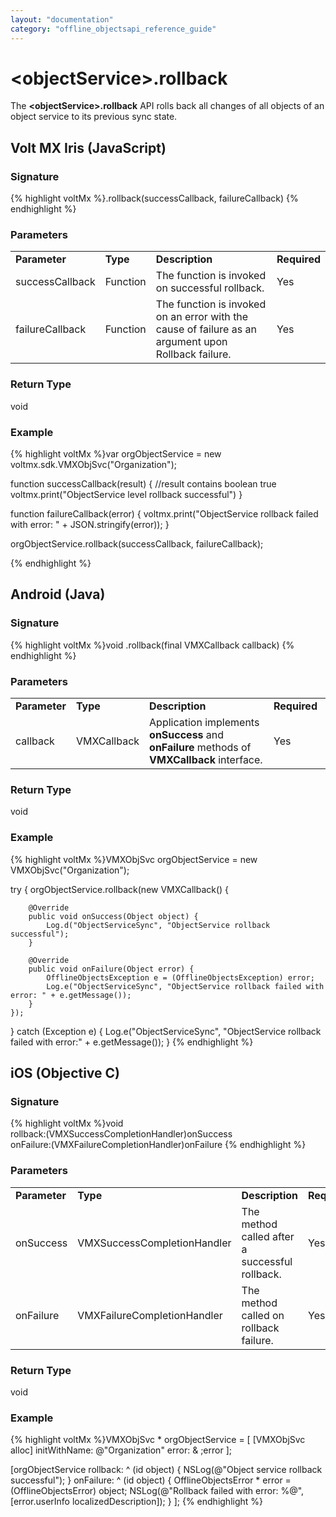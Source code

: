 ```yaml
---
layout: "documentation"
category: "offline_objectsapi_reference_guide"
---
```


# \<objectService\>.rollback

The **\<objectService\>.rollback** API rolls back all changes of all objects of an object service to its previous sync state.

## Volt MX Iris (JavaScript)

### Signature

{% highlight voltMx %}<VMXObjSvc>.rollback(successCallback, failureCallback)
{% endhighlight %}

### Parameters

<table style="margin-left: 0;margin-right: auto;mc-table-style: url('Resources/TableStyles/Basic.css');" class="TableStyle-Basic" cellspacing="0"><colgroup><col class="TableStyle-Basic-Column-Column1"> <col class="TableStyle-Basic-Column-Column1"> <col class="TableStyle-Basic-Column-Column1" style="width: 303px;"> <col class="TableStyle-Basic-Column-Column1"></colgroup><tbody><tr class="TableStyle-Basic-Body-Body1"><td style="font-weight: bold;" class="TableStyle-Basic-BodyE-Column1-Body1">Parameter</td><td class="TableStyle-Basic-BodyE-Column1-Body1" style="font-weight: bold;">Type</td><td style="font-weight: bold;" class="TableStyle-Basic-BodyE-Column1-Body1">Description</td><td class="TableStyle-Basic-BodyD-Column1-Body1" style="font-weight: bold;">Required</td></tr><tr class="TableStyle-Basic-Body-Body1"><td class="TableStyle-Basic-BodyE-Column1-Body1">successCallback</td><td class="TableStyle-Basic-BodyE-Column1-Body1">Function</td><td class="TableStyle-Basic-BodyE-Column1-Body1">The function is invoked on successful rollback.</td><td class="TableStyle-Basic-BodyD-Column1-Body1">Yes</td></tr><tr class="TableStyle-Basic-Body-Body1"><td class="TableStyle-Basic-BodyB-Column1-Body1">failureCallback</td><td class="TableStyle-Basic-BodyB-Column1-Body1">Function</td><td class="TableStyle-Basic-BodyB-Column1-Body1">The function is invoked on an error with the cause of failure as an argument upon Rollback failure.</td><td class="TableStyle-Basic-BodyA-Column1-Body1">Yes</td></tr></tbody></table>

### Return Type

void

### Example

{% highlight voltMx %}var orgObjectService = new voltmx.sdk.VMXObjSvc("Organization");

function successCallback(result) {
//result contains boolean true
voltmx.print("ObjectService level rollback successful")
}

function failureCallback(error) {
voltmx.print("ObjectService rollback failed with error: " + JSON.stringify(error));
}

orgObjectService.rollback(successCallback, failureCallback);

{% endhighlight %}

## Android (Java)

### Signature

{% highlight voltMx %}void <VMXObjSvc>.rollback(final VMXCallback callback)
{% endhighlight %}

### Parameters

<table style="margin-left: 0;margin-right: auto;mc-table-style: url('Resources/TableStyles/Basic.css');" class="TableStyle-Basic" cellspacing="0"><colgroup><col class="TableStyle-Basic-Column-Column1"> <col class="TableStyle-Basic-Column-Column1"> <col class="TableStyle-Basic-Column-Column1"> <col class="TableStyle-Basic-Column-Column1" style="width: 91px;"></colgroup><tbody><tr class="TableStyle-Basic-Body-Body1"><td style="font-weight: bold;" class="TableStyle-Basic-BodyE-Column1-Body1">Parameter</td><td class="TableStyle-Basic-BodyE-Column1-Body1" style="font-weight: bold;">Type</td><td style="font-weight: bold;" class="TableStyle-Basic-BodyE-Column1-Body1">Description</td><td class="TableStyle-Basic-BodyD-Column1-Body1" style="font-weight: bold;">Required</td></tr><tr class="TableStyle-Basic-Body-Body1"><td class="TableStyle-Basic-BodyB-Column1-Body1">callback</td><td class="TableStyle-Basic-BodyB-Column1-Body1">VMXCallback</td><td class="TableStyle-Basic-BodyB-Column1-Body1">Application implements <b>onSuccess</b> and <b>onFailure</b> methods of <b>VMXCallback</b> interface.</td><td class="TableStyle-Basic-BodyA-Column1-Body1">Yes</td></tr></tbody></table>

### Return Type

void

### Example

{% highlight voltMx %}VMXObjSvc orgObjectService = new VMXObjSvc("Organization");

try {
orgObjectService.rollback(new VMXCallback() {

        @Override
        public void onSuccess(Object object) {
            Log.d("ObjectServiceSync", "ObjectService rollback successful");
        }

        @Override
        public void onFailure(Object error) {
            OfflineObjectsException e = (OfflineObjectsException) error;
            Log.e("ObjectServiceSync", "ObjectService rollback failed with error: " + e.getMessage());
        }
    });

} catch (Exception e) {
Log.e("ObjectServiceSync", "ObjectService rollback failed with error:" + e.getMessage());
}
{% endhighlight %}

## iOS (Objective C)

### Signature

{% highlight voltMx %}void <VMXObjSvc>  
rollback:(VMXSuccessCompletionHandler)onSuccess  
onFailure:(VMXFailureCompletionHandler)onFailure
{% endhighlight %}

### Parameters

<table style="margin-left: 0;margin-right: auto;mc-table-style: url('Resources/TableStyles/Basic.css');" class="TableStyle-Basic" cellspacing="0"><colgroup><col class="TableStyle-Basic-Column-Column1"> <col class="TableStyle-Basic-Column-Column1" style="width: 210px;"> <col class="TableStyle-Basic-Column-Column1"> <col class="TableStyle-Basic-Column-Column1"></colgroup><tbody><tr class="TableStyle-Basic-Body-Body1"><td style="font-weight: bold;" class="TableStyle-Basic-BodyE-Column1-Body1">Parameter</td><td class="TableStyle-Basic-BodyE-Column1-Body1" style="font-weight: bold;">Type</td><td style="font-weight: bold;" class="TableStyle-Basic-BodyE-Column1-Body1">Description</td><td class="TableStyle-Basic-BodyD-Column1-Body1" style="font-weight: bold;">Required</td></tr><tr class="TableStyle-Basic-Body-Body1"><td class="TableStyle-Basic-BodyE-Column1-Body1">onSuccess</td><td class="TableStyle-Basic-BodyE-Column1-Body1">VMXSuccessCompletionHandler</td><td class="TableStyle-Basic-BodyE-Column1-Body1">The method called after a successful rollback.</td><td class="TableStyle-Basic-BodyD-Column1-Body1">Yes</td></tr><tr class="TableStyle-Basic-Body-Body1"><td class="TableStyle-Basic-BodyB-Column1-Body1">onFailure</td><td class="TableStyle-Basic-BodyB-Column1-Body1">VMXFailureCompletionHandler</td><td class="TableStyle-Basic-BodyB-Column1-Body1">The method called on rollback failure.</td><td class="TableStyle-Basic-BodyA-Column1-Body1">Yes</td></tr></tbody></table>

### Return Type

void

### Example

{% highlight voltMx %}VMXObjSvc \* orgObjectService = [
[VMXObjSvc alloc] initWithName: @"Organization"
error: & ;error
];

[orgObjectService rollback: ^ (id object) {
NSLog(@"Object service rollback successful");
}
onFailure: ^ (id object) {
OfflineObjectsError \* error = (OfflineObjectsError) object;
NSLog(@"Rollback failed with error: %@", [error.userInfo localizedDescription]);
}
];
{% endhighlight %}
